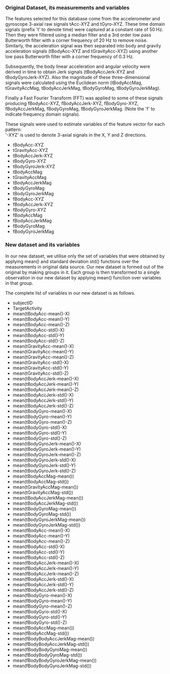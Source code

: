 ### Original Dataset, its measurements and variables

The features selected for this database come from the accelerometer and gyroscope 3-axial raw signals tAcc-XYZ and tGyro-XYZ. These time domain signals (prefix 't' to denote time) were captured at a constant rate of 50 Hz. Then they were filtered using a median filter and a 3rd order low pass Butterworth filter with a corner frequency of 20 Hz to remove noise. Similarly, the acceleration signal was then separated into body and gravity acceleration signals (tBodyAcc-XYZ and tGravityAcc-XYZ) using another low pass Butterworth filter with a corner frequency of 0.3 Hz. 

Subsequently, the body linear acceleration and angular velocity were derived in time to obtain Jerk signals (tBodyAccJerk-XYZ and tBodyGyroJerk-XYZ). Also the magnitude of these three-dimensional signals were calculated using the Euclidean norm (tBodyAccMag, tGravityAccMag, tBodyAccJerkMag, tBodyGyroMag, tBodyGyroJerkMag). 

Finally a Fast Fourier Transform (FFT) was applied to some of these signals producing fBodyAcc-XYZ, fBodyAccJerk-XYZ, fBodyGyro-XYZ, fBodyAccJerkMag, fBodyGyroMag, fBodyGyroJerkMag. (Note the 'f' to indicate frequency domain signals). 

These signals were used to estimate variables of the feature vector for each pattern:  
'-XYZ' is used to denote 3-axial signals in the X, Y and Z directions.

* tBodyAcc-XYZ
* tGravityAcc-XYZ
* tBodyAccJerk-XYZ
* tBodyGyro-XYZ
* tBodyGyroJerk-XYZ
* tBodyAccMag
* tGravityAccMag
* tBodyAccJerkMag
* tBodyGyroMag
* tBodyGyroJerkMag
* fBodyAcc-XYZ
* fBodyAccJerk-XYZ
* fBodyGyro-XYZ
* fBodyAccMag
* fBodyAccJerkMag
* fBodyGyroMag
* fBodyGyroJerkMag

### New dataset and its variables
In our new dataset, we utilise only the set of 
variables that were obtained by applying mean() and standard deviation
std() functions over the measurements in original data source. 
Our new dataset is formed out of the original by making groups in it. 
Each group is then transformed to a single observation in our new dataset by 
applying mean() function over variables in that group. 


The complete list of variables in our new dataset is as follows.


* subjectID
* TargetActivity
* mean(tBodyAcc-mean()-X)
* mean(tBodyAcc-mean()-Y)
* mean(tBodyAcc-mean()-Z)
* mean(tBodyAcc-std()-X)
* mean(tBodyAcc-std()-Y)
* mean(tBodyAcc-std()-Z)
* mean(tGravityAcc-mean()-X)
* mean(tGravityAcc-mean()-Y)
* mean(tGravityAcc-mean()-Z)
* mean(tGravityAcc-std()-X)
* mean(tGravityAcc-std()-Y)
* mean(tGravityAcc-std()-Z)
* mean(tBodyAccJerk-mean()-X)
* mean(tBodyAccJerk-mean()-Y)
* mean(tBodyAccJerk-mean()-Z)
* mean(tBodyAccJerk-std()-X)
* mean(tBodyAccJerk-std()-Y)
* mean(tBodyAccJerk-std()-Z)
* mean(tBodyGyro-mean()-X)
* mean(tBodyGyro-mean()-Y)
* mean(tBodyGyro-mean()-Z)
* mean(tBodyGyro-std()-X)
* mean(tBodyGyro-std()-Y)
* mean(tBodyGyro-std()-Z)
* mean(tBodyGyroJerk-mean()-X)
* mean(tBodyGyroJerk-mean()-Y)
* mean(tBodyGyroJerk-mean()-Z)
* mean(tBodyGyroJerk-std()-X)
* mean(tBodyGyroJerk-std()-Y)
* mean(tBodyGyroJerk-std()-Z)
* mean(tBodyAccMag-mean())
* mean(tBodyAccMag-std())
* mean(tGravityAccMag-mean())
* mean(tGravityAccMag-std())
* mean(tBodyAccJerkMag-mean())
* mean(tBodyAccJerkMag-std())
* mean(tBodyGyroMag-mean())
* mean(tBodyGyroMag-std())
* mean(tBodyGyroJerkMag-mean())
* mean(tBodyGyroJerkMag-std())
* mean(fBodyAcc-mean()-X)
* mean(fBodyAcc-mean()-Y)
* mean(fBodyAcc-mean()-Z)
* mean(fBodyAcc-std()-X)
* mean(fBodyAcc-std()-Y)
* mean(fBodyAcc-std()-Z)
* mean(fBodyAccJerk-mean()-X)
* mean(fBodyAccJerk-mean()-Y)
* mean(fBodyAccJerk-mean()-Z)
* mean(fBodyAccJerk-std()-X)
* mean(fBodyAccJerk-std()-Y)
* mean(fBodyAccJerk-std()-Z)
* mean(fBodyGyro-mean()-X)
* mean(fBodyGyro-mean()-Y)
* mean(fBodyGyro-mean()-Z)
* mean(fBodyGyro-std()-X)
* mean(fBodyGyro-std()-Y)
* mean(fBodyGyro-std()-Z)
* mean(fBodyAccMag-mean())
* mean(fBodyAccMag-std())
* mean(fBodyBodyAccJerkMag-mean())
* mean(fBodyBodyAccJerkMag-std())
* mean(fBodyBodyGyroMag-mean())
* mean(fBodyBodyGyroMag-std())
* mean(fBodyBodyGyroJerkMag-mean())
* mean(fBodyBodyGyroJerkMag-std())




